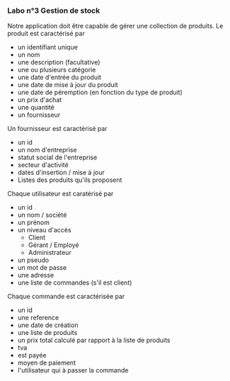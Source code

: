 ### Labo n°3 Gestion de stock
Notre application doit être capable de gérer une collection de produits.
Le produit est caractérisé par
- un identifiant unique
- un nom
- une description (facultative)
- une ou plusieurs catégorie
- une date d'entrée du produit
- une date de mise à jour du produit
- une date de péremption (en fonction du type de produit)
- un prix d'achat
- une quantité
- un fournisseur

Un fournisseur est caractérisé par
- un id
- un nom d'entreprise
- statut social de l'entreprise
- secteur d'activité
- dates d'insertion / mise à jour
- Listes des produits qu'ils proposent

Chaque utilisateur est caratérisé par
- un id
- un nom / société
- un prénom
- un niveau d'accès
  - Client
  - Gérant / Employé
  - Administrateur
- un pseudo
- un mot de passe
- une adresse
- une liste de commandes (s'il est client)

Chaque commande est caractérisée par
- un id
- une reference
- une date de création
- une liste de produits
- un prix total calculé par rapport à la liste de produits
- tva
- est payée
- moyen de paiement
- l'utilisateur qui à passer la commande
